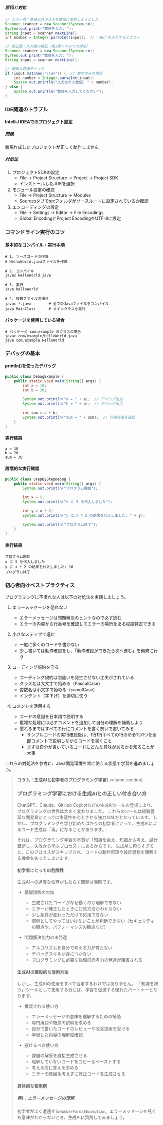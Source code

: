 <!-- 
校正チャンク情報
================
元ファイル: chapter01-introduction.md
チャンク: 5/6
行範囲: 749 - 943
作成日時: 2025-08-02 22:02:46

校正時の注意事項:
- 文章の流れは前後のチャンクを考慮してください
- このヘッダーとフッターは校正対象外です
- 校正が完了したらステータスを「completed」に変更してください
================
-->

##### 原因と対処
```java
// エラー例：数値以外の入力を数値に変換しようとした
Scanner scanner = new Scanner(System.in);
System.out.print("数値を入力: ");
String input = scanner.nextLine();
int number = Integer.parseInt(input);  // "abc"を入力するとエラー

// 修正版：入力値の検証（第1章レベルでの対処）
Scanner scanner = new Scanner(System.in);
System.out.print("数値を入力: ");
String input = scanner.nextLine();

// 簡単な数値チェック
if (input.matches("\\d+")) {  // 数字のみの場合
    int number = Integer.parseInt(input);
    System.out.println("入力された数値: " + number);
} else {
    System.out.println("数値を入力してください");
}
```

### IDE関連のトラブル

#### IntelliJ IDEAでのプロジェクト設定

##### 問題

新規作成したプロジェクトが正しく動作しません。

##### 対処法

1. プロジェクトSDKの設定
   - File → Project Structure → Project → Project SDK
   - インストールしたJDKを選択
2. モジュール設定の確認
   - File → Project Structure → Modules
   - Sourcesタブでsrcフォルダがソースルートに設定されているか確認
3. エンコーディングの設定
   - File → Settings → Editor → File Encodings
   - Global EncodingとProject EncodingをUTF-8に設定

### コマンドライン実行のコツ

#### 基本的なコンパイル・実行手順

```
# 1. ソースコードの作成
# HelloWorld.javaファイルを作成

# 2. コンパイル
javac HelloWorld.java

# 3. 実行
java HelloWorld

# 4. 複数ファイルの場合
javac *.java        # 全てのJavaファイルをコンパイル
java MainClass      # メインクラスを実行
```

#### パッケージを使用している場合

```
# パッケージ com.example のクラスの場合
javac com/example/HelloWorld.java
java com.example.HelloWorld
```

### デバッグの基本

#### println()を使ったデバッグ

```java
public class DebugExample {
    public static void main(String[] args) {
        int a = 10;
        int b = 20;
        
        System.out.println("a = " + a);  // デバッグ出力
        System.out.println("b = " + b);  // デバッグ出力
        
        int sum = a + b;
        System.out.println("sum = " + sum);  // 計算結果を確認
    }
}
```
#### 実行結果
```
a = 10
b = 20
sum = 30
```

#### 段階的な実行確認

```java
public class StepByStepDebug {
    public static void main(String[] args) {
        System.out.println("プログラム開始");
        
        int x = 5;
        System.out.println("x に 5 を代入しました");
        
        int y = x * 2;
        System.out.println("y に x * 2 の結果を代入しました: " + y);
        
        System.out.println("プログラム終了");
    }
}
```
#### 実行結果
```
プログラム開始
x に 5 を代入しました
y に x * 2 の結果を代入しました: 10
プログラム終了
```

### 初心者向けベストプラクティス

プログラミングに不慣れな人は以下の対処法を実践しましょう。

1. エラーメッセージを恐れない
   - エラーメッセージは問題解決のヒントなので必ず読む
   - エラーの内容から行番号を確認してエラーの場所をある程度特定できる

2. 小さなステップで進む
   - 一度に多くのコードを書かない
   - 少し書いては動作確認をし、「動作確認ができたら次へ進む」を頻繁に行う

3. コーディング規約を守る
   - コーディング規約は間違いを発生させない工夫がされている
   - クラス名は大文字で始める（PascalCase）
   - 変数名は小文字で始める（camelCase）
   - インデント（字下げ）を適切に使う

4. コメントを活用する
   - コードの意図を日本語で説明する
   - 複雑な処理には必ずコメントを追加して自分の理解を補助しよう
   - 慣れるまではすべての行にコメントを書く勢いで書いてみる
        + サンプルコードの実行確認後は、1行1行すべての行の命令1つ1つを全部コメントで説明しながらコードを書くこと
        + まずは自分が書いているコードにどんな意味があるかを知ることが大事

これらの対処法を参考に、Java開発環境を常に使える状態で学習を進めましょう。

> **コラム：生成AIと初学者のプログラミング学習**{.column-section}
> 
> ### プログラミング学習における生成AIとの正しい付き合い方
> 
> ChatGPT、Claude、GitHub Copilotなどの生成AIツールの登場により、プログラミングの世界は大きく変わりました。
> これらのツールは経験豊富な開発者にとっては生産性を向上させる強力な味方となっています。
> しかし、プログラミングを学び始めたばかりの初学者にとって、生成AIによるコード生成は「毒」になることがあります。
> 
> それは、プログラミング学習の本質が「知識を蓄え、知識から考え、試行錯誤し、失敗から学ぶプロセス」にあるからです。
> 生成AIに頼りすぎると、このプロセスがスキップされ、コードの動作原理や設計思想を理解する機会を失ってしまいます。
> 
> #### 初学者にとっての危険性
> 
> 生成AIへの過度な依存がもたらす問題は深刻です。
> 
> - 基礎理解の欠如
>     + 生成されたコードがなぜ動くのか理解できない
>     + エラーが発生したときに対処方法がわからない
>     + 少し条件が変わっただけで応用できない
>     + 慣例としてやってはいけないことが判断できない（セキュリティの観点や、パフォーマンスの観点など）
>
> 
> - 問題解決能力の未発達
>     + アルゴリズムを自分で考える力が育たない
>     + デバッグスキルが身につかない
>     + プログラミングに必要な論理的思考力の発達が阻害される
> 
> #### 生成AIの建設的な活用方法
> 
> しかし、生成AIの使用をすべて否定するわけではありません。
> 「知識を補う」ツールとして使用する分には、学習を促進する優れたパートナーとなります。
> 
> - 推奨される使い方
>     - エラーメッセージの意味を理解するための補助
>     - 専門用語や概念の説明を求める
>     - 自分で書いたコードのレビューや改善提案を受ける
>     - 学習した内容の理解度確認
> 
> - 避けるべき使い方
>     - 課題の解答を直接生成させる
>     - 理解していないコードをコピー＆ペーストする
>     - 考える前に答えを求める
>     - エラーの原因を考えずに修正コードを生成させる
> 
> #### 具体的な使用例
> 
> ##### 例1：エラーメッセージの理解
> 
> 初学者がよく遭遇する`NumberFormatException`。エラーメッセージを見ても意味がわからないとき、生成AIに質問してみましょう。


<!-- 
================
チャンク 5/6 の終了
校正ステータス: [ ] 未完了 / [ ] 完了
================
-->
